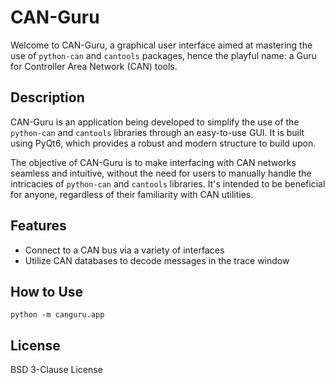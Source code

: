# CAN-Guru

Welcome to CAN-Guru, a graphical user interface aimed at mastering the use of `python-can` and `cantools` packages, hence the playful name: a Guru for Controller Area Network (CAN) tools.

## Description 

CAN-Guru is an application being developed to simplify the use of the `python-can` and `cantools` libraries through an easy-to-use GUI. It is built using PyQt6, which provides a robust and modern structure to build upon.

The objective of CAN-Guru is to make interfacing with CAN networks seamless and intuitive, without the need for users to manually handle the intricacies of `python-can` and `cantools` libraries. It's intended to be beneficial for anyone, regardless of their familiarity with CAN utilities.

## Features 

- Connect to a CAN bus via a variety of interfaces
- Utilize CAN databases to decode messages in the trace window

## How to Use 

`python -m canguru.app`

## License

BSD 3-Clause License
